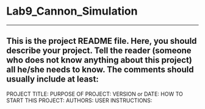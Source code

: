 # Lab9_Cannon_Simulation

------------------------------------------------------------------------
This is the project README file. Here, you should describe your project.
Tell the reader (someone who does not know anything about this project)
all he/she needs to know. The comments should usually include at least:
------------------------------------------------------------------------

PROJECT TITLE:
PURPOSE OF PROJECT:
VERSION or DATE:
HOW TO START THIS PROJECT:
AUTHORS:
USER INSTRUCTIONS:


